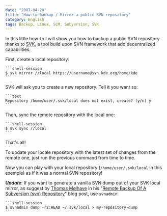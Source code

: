 ```yaml
---
date: "2007-04-20"
title: "How-to Backup / Mirror a public SVN repository"
category: English
tags: Backup, Linux, SCM, Subversion, SVK
---
```


In this little how-to I will show you how to backup a public SVN repository
thanks to [SVK](https://svk.bestpractical.com), a tool build upon SVN framework
that add decentralized capabilities.

First, create a local repository:

    ```shell-session
    $ svk mirror //local https://username@svn.kde.org/home/kde
    ```

SVK will ask you to create a new repository. Tell it you want so:

    ```text
    Repository /home/user/.svk/local does not exist, create? (y/n) y
    ```

Then, sync the remote repository with the local one:

    ```shell-session
    $ svk sync //local
    ```

That's all!

To update your locale repository with the latest set of changes from the remote
one, just run the previous command from time to time.

Now you can play with your local repository (`/home/user/.svk/local` in this
exemple) as if it was a normal SVN repository!

**_Update_**: If you want to generate a vanilla SVN dump out of your SVK local
mirror, as suggest by [Thomas Mølhave](https://moelhave.dk) in his
"[Remote Backup Of A Subversion (svn) Repository](https://moelhave.dk/2006/07/remote-mirroring-a-subversion-svn-repository/)"
blog post, use `svnadmin`:

    ```shell-session
    $ svnadmin dump -r2:HEAD ~/.svk/local > my-repository-dump
    ```
